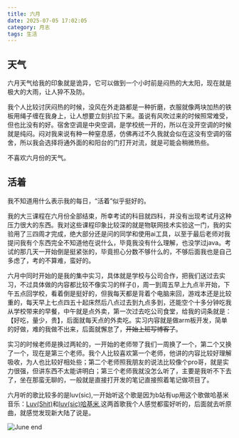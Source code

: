 ```yaml
---
title: 六月
date: 2025-07-05 17:02:05
category: 月志
tags: 生活
---
```

## 天气
六月天气给我的印象就是诡异，它可以做到一个小时前是闷热的大太阳，现在就是极大的大雨，让人猝不及防。

我个人比较讨厌闷热的时候，没风在外走路都是一种折磨，衣服就像两块加热的铁板用绳子缠在我身上，让人想要立刻扒拉下来。虽说有风吹过来的时候照常难受，但也比没有的好。宿舍空调是中央空调，是学校统一开的，所以在没开空调的时候就是纯闷。闷对我来说有种一种窒息感，仿佛再过不久我就会似在这没有空调的宿舍，所以我会选择将通外面的和阳台的门打开对流，就是可能会稍微热些。

不喜欢六月份的天气。

## 活着
我不知道用什么表示我的每日，“活着”似乎挺好的。

我的大三课程在六月份全部结束，所幸考试的科目就四科，并没有出现考试月这种压力很大的东西。我对这些课程印象比较深的就是物联网技术实验这一门，我的实验用了三四周才完成，绝大部分还是问的同学和使用ai工具，以至于最后老师对我提问我有个东西完全不知道他在说什么，毕竟我没有什么理解，也没学过java。考试的那几天一开始倒是挺紧张的，毕竟担心分数不够什么的，不够后面我也是自己多虑了，考的不算难，蛮好的。

六月中同时开始的是我的集中实习，具体就是学校与公司合作，把我们送过去实习，不过具体做的内容都比较不像实习的样子()，周一到周五早上九点半开始，下午五点回学校，看着倒是挺好的，但我每天都是背着个电脑来回，游戏本还是比较重的，每天早上七点四五十起床然后八点过去到九点多到，还能空个十多分钟吃我从学校带来的早餐，中午就是点外卖，第一次过去吃公司食堂，给我的词条就是：【好吃，量少，贵】，后面就每天点的外卖吃。实习内容就是做arm板开发，简单的好做，难的我做不出来，后面就懈怠了，~~开始上班写博客了~~。

实习的时候老师是换过两轮的，一开始的老师带了我们一周换了一个，第二个又换了一个，现在是第三个老师。我个人比较喜欢第一个老师，他讲的内容比较好理解吸收，为人也比较好相处些；第二个老师照我朋友的说法比较像个pro哥，就是实力很强，但讲东西不太能讲明白；第三个老师我就没怎么听了，主要是我听不下去了，坐在那蛮无聊的，一般就是直接打开发的笔记直接照着笔记做项目了。

六月听的歌比较多的是luv(sic),一开始听这个歌是因为b站有up用这个歌做哈基米音乐：[Luv(Shit)](https://www.bilibili.com/video/BV1C2jtzkEtL)和[luv(sic)哈基米](https://www.bilibili.com/video/BV1RWJjzzEd5),这两首歌我个人感觉都蛮好听的，后面就去听原曲，就感觉发现新大陆了说是。

![June][00]
end

[00]: /images/June.jpg "June"